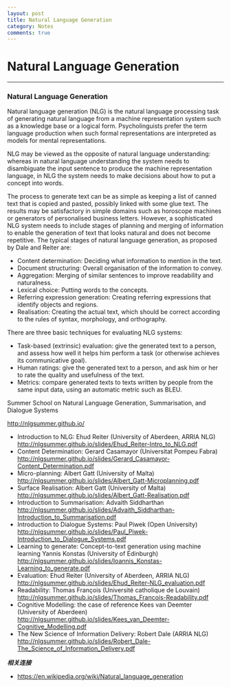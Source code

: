 ```yaml
---
layout: post
title: Natural Language Generation
category: Notes
comments: true
---
```


# Natural Language Generation

------

### Natural Language Generation

Natural language generation (NLG) is the natural language processing task of generating natural language from a machine representation system such as a knowledge base or a logical form. Psycholinguists prefer the term language production when such formal representations are interpreted as models for mental representations.

NLG may be viewed as the opposite of natural language understanding: whereas in natural language understanding the system needs to disambiguate the input sentence to produce the machine representation language, in NLG the system needs to make decisions about how to put a concept into words.

The process to generate text can be as simple as keeping a list of canned text that is copied and pasted, possibly linked with some glue text. The results may be satisfactory in simple domains such as horoscope machines or generators of personalised business letters. However, a sophisticated NLG system needs to include stages of planning and merging of information to enable the generation of text that looks natural and does not become repetitive. The typical stages of natural language generation, as proposed by Dale and Reiter are:

 - Content determination: Deciding what information to mention in the text.
 - Document structuring: Overall organisation of the information to convey.
 - Aggregation: Merging of similar sentences to improve readability and naturalness.
 - Lexical choice: Putting words to the concepts.
 - Referring expression generation: Creating referring expressions that identify objects and regions.
 - Realisation: Creating the actual text, which should be correct according to the rules of syntax, morphology, and orthography.

There are three basic techniques for evaluating NLG systems:

 - Task-based (extrinsic) evaluation: give the generated text to a person, and assess how well it helps him perform a task (or otherwise achieves its communicative goal).
 - Human ratings: give the generated text to a person, and ask him or her to rate the quality and usefulness of the text.
 - Metrics: compare generated texts to texts written by people from the same input data, using an automatic metric such as BLEU.

Summer School on Natural Language Generation, Summarisation, and Dialogue Systems

<http://nlgsummer.github.io/>

 - Introduction to NLG: Ehud Reiter (University of Aberdeen, ARRIA NLG)   
 <http://nlgsummer.github.io/slides/Ehud_Reiter-Intro_to_NLG.pdf>
 - Content Determination: Gerard Casamayor (Universitat Pompeu Fabra)   
 <http://nlgsummer.github.io/slides/Gerard_Casamayor-Content_Determination.pdf>
 - Micro-planning: Albert Gatt (University of Malta)   
 <http://nlgsummer.github.io/slides/Albert_Gatt-Microplanning.pdf>
 - Surface Realisation: Albert Gatt (University of Malta)   
 <http://nlgsummer.github.io/slides/Albert_Gatt-Realisation.pdf>
 - Introduction to Summarisation: Advaith Siddharthan   
 <http://nlgsummer.github.io/slides/Advaith_Siddharthan-Introduction_to_Summarisation.pdf>
 - Introduction to Dialogue Systems: Paul Piwek (Open University)   
 <http://nlgsummer.github.io/slides/Paul_Piwek-Introduction_to_Dialogue_Systems.pdf>
 - Learning to generate: Concept-to-text generation using machine learning Yannis Konstas (University of Edinburgh)   
 <http://nlgsummer.github.io/slides/Ioannis_Konstas-Learning_to_generate.pdf>
 - Evaluation: Ehud Reiter (University of Aberdeen, ARRIA NLG)   
 <http://nlgsummer.github.io/slides/Ehud_Reiter-NLG_evaluation.pdf>
 - Readability: Thomas François (Université catholique de Louvain)   
 <http://nlgsummer.github.io/slides/Thomas_Francois-Readability.pdf>
 - Cognitive Modelling: the case of reference Kees van Deemter (University of Aberdeen)   
 <http://nlgsummer.github.io/slides/Kees_van_Deemter-Cognitive_Modelling.pdf>
 - The New Science of Information Delivery: Robert Dale (ARRIA NLG)   
 <http://nlgsummer.github.io/slides/Robert_Dale-The_Science_of_Information_Delivery.pdf>

***相关连接***

 - https://en.wikipedia.org/wiki/Natural_language_generation
